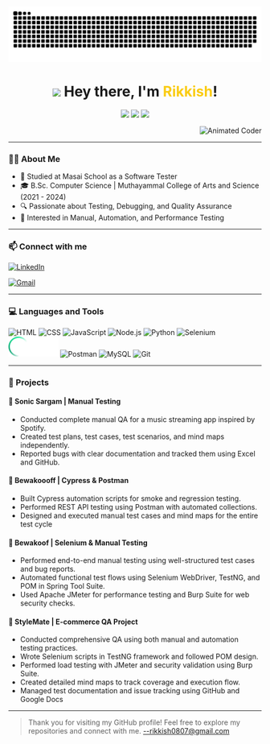 
<p align="center">
  <img src="https://github.com/Platane/snk/raw/output/github-contribution-grid-snake.svg" alt="GitHub Snake" style="max-width: 100%;">
</p>

<h1 align="center">
  <img src="https://media.giphy.com/media/hvRJCLFzcasrR4ia7z/giphy.gif" width="35"> Hey there, I'm <span style="color:#facc15;">Rikkish</span>!
</h1>

<p align="center">
  <img src="https://img.shields.io/badge/QA%20Engineer-Test%20Break%20Fix-brightgreen?style=for-the-badge&logo=bugatti&logoColor=white"/>
  <img src="https://img.shields.io/badge/Software%20Tester-Build%20&%20Break-blueviolet?style=for-the-badge&logo=buffer&logoColor=white"/>
  <img src="https://img.shields.io/badge/Always-Learning-red?style=for-the-badge&logo=codecademy&logoColor=white"/>
</p>

<p align="right">
  <img src="https://cdn.dribbble.com/users/1186261/screenshots/3718681/media/33cda6a68aa2ee1464e77884164c83aa.gif" width="300" alt="Animated Coder"/>
</p>


---

### 👨‍💻 About Me

- 🧪 Studied at Masai School as a Software Tester
- 🎓 B.Sc. Computer Science | Muthayammal College of Arts and Science (2021 - 2024)
- 🔍 Passionate about Testing, Debugging, and Quality Assurance
- 🚀 Interested in Manual, Automation, and Performance Testing

---

### 📫 Connect with me

[![LinkedIn](https://img.shields.io/badge/LinkedIn-blue?logo=linkedin&logoColor=white)](https://www.linkedin.com/in/rikkish-b-60ab9b343/)

[![Gmail](https://img.shields.io/badge/Gmail-D14836?style=for-the-badge&logo=gmail&logoColor=white)](mailto:rikkish0807@gmail.com)

---


### 💻 Languages and Tools

<p align="left">

  <img src="https://cdn.jsdelivr.net/gh/devicons/devicon/icons/html5/html5-original.svg" alt="HTML" width="40" height="40"/>
  
  <img src="https://cdn.jsdelivr.net/gh/devicons/devicon/icons/css3/css3-original.svg" alt="CSS" width="40" height="40"/>
  
  <img src="https://cdn.jsdelivr.net/gh/devicons/devicon/icons/javascript/javascript-original.svg" alt="JavaScript" width="40" height="40"/>
  
  <img src="https://cdn.jsdelivr.net/gh/devicons/devicon/icons/nodejs/nodejs-original.svg" alt="Node.js" width="40" height="40"/>
  
  <img src="https://cdn.jsdelivr.net/gh/devicons/devicon/icons/python/python-original.svg" alt="Python" width="40" height="40"/>
  
  <img src="https://cdn.jsdelivr.net/gh/devicons/devicon/icons/selenium/selenium-original.svg" height="40" alt="Selenium" />
  
  <img src="https://raw.githubusercontent.com/cypress-io/cypress/develop/assets/cypress-logo-dark.png" height="40" alt="Cypress" />
  
  <img src="https://www.vectorlogo.zone/logos/getpostman/getpostman-icon.svg" height="40" alt="Postman" />
  
  <img src="https://cdn.jsdelivr.net/gh/devicons/devicon/icons/mysql/mysql-original.svg" alt="MySQL" width="40" height="40"/>
  
  <img src="https://cdn.jsdelivr.net/gh/devicons/devicon/icons/git/git-original.svg" alt="Git" width="40" height="40"/>
  
</p>

---

### 📂 Projects



#### 🔸 Sonic Sargam | Manual Testing
- Conducted complete manual QA for a music streaming app inspired by Spotify.
- Created test plans, test cases, test scenarios, and mind maps independently.
- Reported bugs with clear documentation and tracked them using Excel and GitHub.


#### 🔸 Bewakoooff | Cypress & Postman
- Built Cypress automation scripts for smoke and regression testing.
- Performed REST API testing using Postman with automated collections.
- Designed and executed manual test cases and mind maps for the entire test cycle

 
#### 🔸 Bewakoof | Selenium & Manual Testing
- Performed end-to-end manual testing using well-structured test cases and bug reports.
- Automated functional test flows using Selenium WebDriver, TestNG, and POM in Spring Tool Suite.
- Used Apache JMeter for performance testing and Burp Suite for web security checks.

 

#### 🔸 StyleMate | E-commerce QA Project
- Conducted comprehensive QA using both manual and automation testing practices.
- Wrote Selenium scripts in TestNG framework and followed POM design.
- Performed load testing with JMeter and security validation using Burp Suite.
- Created detailed mind maps to track coverage and execution flow.
- Managed test documentation and issue tracking using GitHub and Google Docs


---

> Thank you for visiting my GitHub profile! Feel free to explore my repositories and connect with me.
 --rikkish0807@gmail.com

